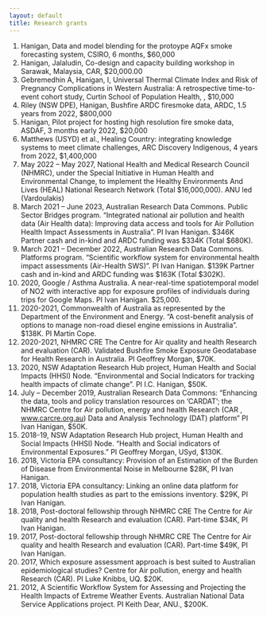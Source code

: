 ```yaml
---
layout: default
title: Research grants
---
```



1. Hanigan, Data and model blending for the protoype AQFx smoke forecasting system, CSIRO, 6 months, $60,000
2. Hanigan, Jalaludin, Co-design and capacity building workshop in Sarawak, Malaysia, CAR, $20,000.00 
3. Gebremedhin A, Hanigan, I, Universal Thermal Climate Index and Risk of Pregnancy Complications in Western Australia: A retrospective time-to-event cohort study, Curtin School of Population Health, , $10,000
4. Riley (NSW DPE), Hanigan, Bushfire ARDC firesmoke data, ARDC, 1.5 years from 2022, $800,000
5. Hanigan, Pilot project for hosting high resolution fire smoke data, ASDAF, 3 months early 2022, $20,000
6. Matthews (USYD) et al., Healing Country: integrating knowledge systems to meet climate challenges, ARC Discovery Indigenous, 4 years from 2022, $1,400,000
7. May 2022 – May 2027, National Health and Medical Research Council (NHMRC), under the Special Initiative in Human Health and Environmental Change, to implement the Healthy Environments And Lives (HEAL) National Research Network (Total $16,000,000). ANU led (Vardoulakis)
8. March 2021 – June 2023, Australian Research Data Commons. Public Sector Bridges program. “Integrated national air pollution and health data (Air Health data): Improving data access and tools for Air Pollution Health Impact Assessments in Australia”. PI Ivan Hanigan. $346K Partner cash and in-kind and ARDC funding was $334K (Total $680K).
9. March 2021 – December 2022, Australian Research Data Commons. Platforms program. “Scientific workflow system for environmental health impact assessments (Air-Health SWS)”. PI Ivan Hanigan. $139K Partner cash and in-kind and ARDC funding was $163K (Total $302K).
10. 2020, Google / Asthma Australia. A near-real-time spatiotemporal model of NO2 with interactive app for exposure profiles of individuals during trips for Google Maps. PI Ivan Hanigan. $25,000.
11. 2020-2021, Commonwealth of Australia as represented by the Department of the Environment and Energy. “A cost-benefit analysis of options to manage non-road diesel engine emissions in Australia”. $138K. PI Martin Cope.
12. 2020-2021, NHMRC CRE The Centre for Air quality and health Research and evaluation (CAR). Validated Bushfire Smoke Exposure Geodatabase for Health Research in Australia. PI Geoffrey Morgan, $70K.
13. 2020, NSW Adaptation Research Hub project, Human Health and Social Impacts (HHSI) Node. “Environmental and Social Indicators for tracking health impacts of climate change”. PI I.C. Hanigan, $50K.
14. July – December 2019, Australian Research Data Commons: “Enhancing the data, tools and policy translation resources on ‘CARDAT’; the NHMRC Centre for Air pollution, energy and health Research (CAR , www.carcre.org.au) Data and Analysis Technology (DAT) platform” PI Ivan Hanigan, $50K.
15. 2018-19, NSW Adaptation Research Hub project, Human Health and Social Impacts (HHSI) Node. “Health and Social indicators of Environmental Exposures.” PI Geoffrey Morgan, USyd, $130K.
16. 2018, Victoria EPA consultancy: Provision of an Estimation of the Burden of Disease from Environmental Noise in Melbourne $28K, PI Ivan Hanigan.
17. 2018, Victoria EPA consultancy: Linking an online data platform for population health studies as part to the emissions inventory. $29K, PI Ivan Hanigan.
18. 2018, Post-doctoral fellowship through NHMRC CRE The Centre for Air quality and health Research and evaluation (CAR). Part-time $34K, PI Ivan Hanigan.
19. 2017, Post-doctoral fellowship through NHMRC CRE The Centre for Air quality and health Research and evaluation (CAR). Part-time $49K, PI Ivan Hanigan.
20. 2017, Which exposure assessment approach is best suited to Australian epidemiological studies? Centre for Air pollution, energy and health Research (CAR). PI Luke Knibbs, UQ. $20K.
21. 2012, A Scientific Workflow System for Assessing and Projecting the Health Impacts of Extreme Weather Events. Australian National Data Service Applications project. PI Keith Dear, ANU., $200K.